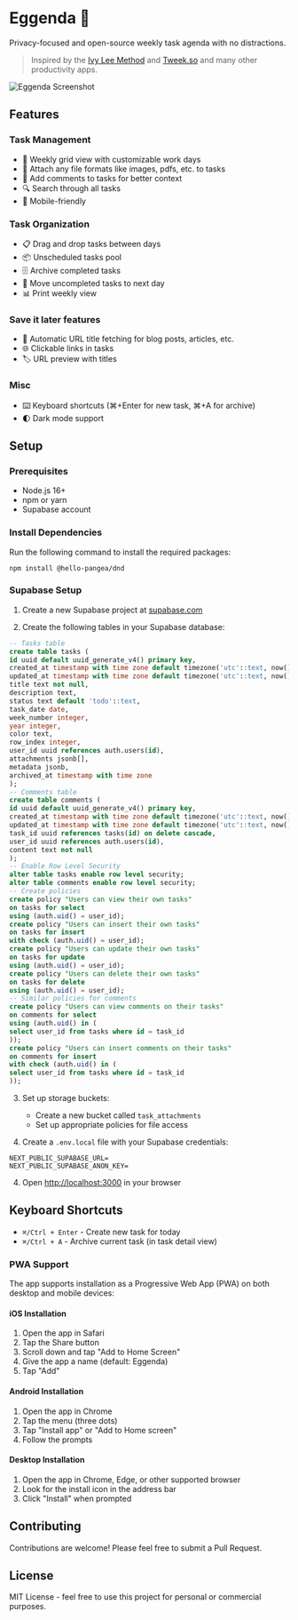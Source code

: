 # Eggenda 🍳

Privacy-focused and open-source weekly task agenda with no distractions.

> Inspired by the [Ivy Lee Method](https://en.wikipedia.org/wiki/Ivy_Lee_Method) and [Tweek.so](https://tweek.so) and many other productivity apps.

![Eggenda Screenshot](public/screens.png)

## Features

### Task Management

- 📅 Weekly grid view with customizable work days
- 📎 Attach any file formats like images, pdfs, etc. to tasks
- 💬 Add comments to tasks for better context
- 🔍 Search through all tasks
- 📱 Mobile-friendly

### Task Organization

- 📋 Drag and drop tasks between days
- 📦 Unscheduled tasks pool
- 🗄️ Archive completed tasks
- 🔄 Move uncompleted tasks to next day
- 📊 Print weekly view

### Save it later features

- 🔗 Automatic URL title fetching for blog posts, articles, etc.
- 🌐 Clickable links in tasks
- 🏷️ URL preview with titles

### Misc

- ⌨️ Keyboard shortcuts (⌘+Enter for new task, ⌘+A for archive)
- 🌓 Dark mode support

## Setup

### Prerequisites

- Node.js 16+
- npm or yarn
- Supabase account

### Install Dependencies

Run the following command to install the required packages:
```
npm install @hello-pangea/dnd
```

### Supabase Setup

1. Create a new Supabase project at [supabase.com](https://supabase.com)

2. Create the following tables in your Supabase database:

```sql
-- Tasks table
create table tasks (
id uuid default uuid_generate_v4() primary key,
created_at timestamp with time zone default timezone('utc'::text, now()) not null,
updated_at timestamp with time zone default timezone('utc'::text, now()) not null,
title text not null,
description text,
status text default 'todo'::text,
task_date date,
week_number integer,
year integer,
color text,
row_index integer,
user_id uuid references auth.users(id),
attachments jsonb[],
metadata jsonb,
archived_at timestamp with time zone
);
-- Comments table
create table comments (
id uuid default uuid_generate_v4() primary key,
created_at timestamp with time zone default timezone('utc'::text, now()) not null,
updated_at timestamp with time zone default timezone('utc'::text, now()) not null,
task_id uuid references tasks(id) on delete cascade,
user_id uuid references auth.users(id),
content text not null
);
-- Enable Row Level Security
alter table tasks enable row level security;
alter table comments enable row level security;
-- Create policies
create policy "Users can view their own tasks"
on tasks for select
using (auth.uid() = user_id);
create policy "Users can insert their own tasks"
on tasks for insert
with check (auth.uid() = user_id);
create policy "Users can update their own tasks"
on tasks for update
using (auth.uid() = user_id);
create policy "Users can delete their own tasks"
on tasks for delete
using (auth.uid() = user_id);
-- Similar policies for comments
create policy "Users can view comments on their tasks"
on comments for select
using (auth.uid() in (
select user_id from tasks where id = task_id
));
create policy "Users can insert comments on their tasks"
on comments for insert
with check (auth.uid() in (
select user_id from tasks where id = task_id
));
```

3. Set up storage buckets:

   - Create a new bucket called `task_attachments`
   - Set up appropriate policies for file access

4. Create a `.env.local` file with your Supabase credentials:

```
NEXT_PUBLIC_SUPABASE_URL=
NEXT_PUBLIC_SUPABASE_ANON_KEY=
```

4. Open [http://localhost:3000](http://localhost:3000) in your browser

## Keyboard Shortcuts

- `⌘/Ctrl + Enter` - Create new task for today
- `⌘/Ctrl + A` - Archive current task (in task detail view)

### PWA Support

The app supports installation as a Progressive Web App (PWA) on both desktop and mobile devices:

#### iOS Installation
1. Open the app in Safari
2. Tap the Share button
3. Scroll down and tap "Add to Home Screen"
4. Give the app a name (default: Eggenda)
5. Tap "Add"

#### Android Installation
1. Open the app in Chrome
2. Tap the menu (three dots)
3. Tap "Install app" or "Add to Home screen"
4. Follow the prompts

#### Desktop Installation
1. Open the app in Chrome, Edge, or other supported browser
2. Look for the install icon in the address bar
3. Click "Install" when prompted

## Contributing

Contributions are welcome! Please feel free to submit a Pull Request.

## License

MIT License - feel free to use this project for personal or commercial purposes.
